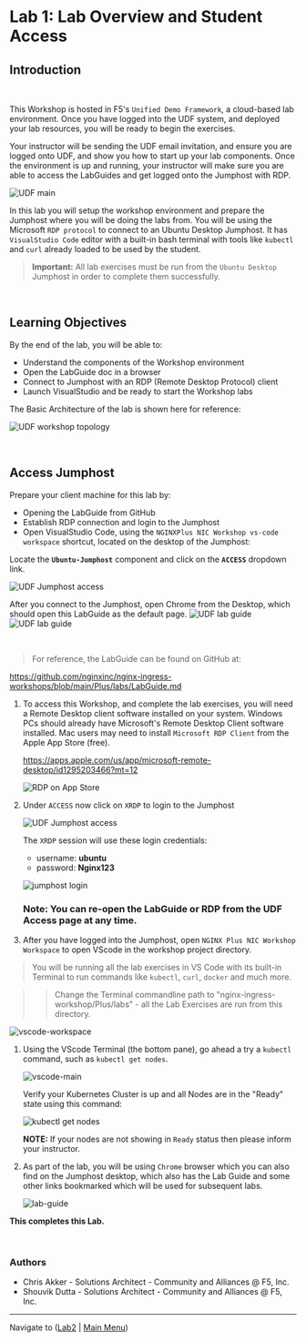 # Lab 1: Lab Overview and Student Access

## Introduction

<br/>

This Workshop is hosted in F5's `Unified Demo Framework`, a cloud-based lab environment.  Once you have logged into the UDF system, and deployed your lab resources, you will be ready to begin the exercises.  

Your instructor will be sending the UDF email invitation, and ensure you are logged onto UDF, and show you how to start up your lab components.  Once the environment is up and running, your instructor will make sure you are able to access the LabGuides and get logged onto the Jumphost with RDP.

![UDF main](media/lab1_udf-main.png)

In this lab you will setup the workshop environment and prepare the Jumphost where you will be doing the labs from. You will be using the Microsoft `RDP protocol` to connect to an Ubuntu Desktop Jumphost.  It has `VisualStudio Code` editor with a built-in bash terminal with tools like `kubectl` and `curl` already loaded to be used by the student.

> **Important:** All lab exercises must be run from the `Ubuntu Desktop` Jumphost in order to complete them successfully.

<br/>

## Learning Objectives 

By the end of the lab, you will be able to: 

- Understand the components of the Workshop environment
- Open the LabGuide doc in a browser
- Connect to Jumphost with an RDP (Remote Desktop Protocol) client
- Launch VisualStudio and be ready to start the Workshop labs

The Basic Architecture of the lab is shown here for reference:

![UDF workshop topology](media/udf-lab-topology.png)

<br/>

## Access Jumphost

Prepare your client machine for this lab by: 

- Opening the LabGuide from GitHub
- Establish RDP connection and login to the Jumphost
- Open VisualStudio Code, using the `NGINXPlus NIC Workshop vs-code workspace` shortcut, located on the desktop of the Jumphost:

Locate the **`Ubuntu-Jumphost`** component and click on the **`ACCESS`** dropdown link.

   ![UDF Jumphost access](media/lab1_udf-jumphost-access.png)


After you connect to the Jumphost, open Chrome from the Desktop, which should open this LabGuide as the default page.
     ![UDF lab guide](media/lab_guide.png)
     ![UDF lab guide](media/lab1_lab-guide-outline.png)

</br>

> For reference, the LabGuide can be found on GitHub at:

https://github.com/nginxinc/nginx-ingress-workshops/blob/main/Plus/labs/LabGuide.md


1. To access this Workshop, and complete the lab exercises, you will need a Remote Desktop client software installed on your system. Windows PCs should already have Microsoft's Remote Desktop Client software installed. Mac users may need to install `Microsoft RDP Client` from the Apple App Store (free). 

   https://apps.apple.com/us/app/microsoft-remote-desktop/id1295203466?mt=12

   ![RDP on App Store](media/lab1-rdp-applestore.png)

1. Under `ACCESS` now click on `XRDP` to login to the Jumphost

   ![UDF Jumphost access](media/lab1_udf-jumphost-access.png)

   The `XRDP` session will use these login credentials:

   - username: **ubuntu**
   - password: **Nginx123**

   ![jumphost login](media/jumphost_login.png)
      
   ### Note: You can re-open the LabGuide or RDP from the UDF Access page at any time.

1. After you have logged into the Jumphost, open `NGINX Plus NIC Workshop Workspace` to open VScode in the workshop project directory. 

> You will be running all the lab exercises in VS Code with its built-in Terminal to run commands like `kubectl`, `curl`, `docker` and much more.

>> Change the Terminal commandline path to "nginx-ingress-workshop/Plus/labs" - all the Lab Exercises are run from this directory.

   ![vscode-workspace](media/vscode-workspace.png)

1. Using the VScode Terminal (the bottom pane), go ahead a try a `kubectl` command, such as `kubectl get nodes`.

      ![vscode-main](media/vscode-main.png)

      Verify your Kubernetes Cluster is up and all Nodes are in the "Ready" state using this command:

      ![kubectl get nodes](media/lab1_k-get-nodes.png)

      **NOTE:** If your nodes are not showing in `Ready` status then please inform your instructor.

1. As part of the lab, you will be using `Chrome` browser which you can also find on the Jumphost desktop, which also has the Lab Guide and some other links bookmarked which will be used for subsequent labs.

   ![lab-guide](media/lab_guide.png)

**This completes this Lab.**

<br/>

### Authors
- Chris Akker - Solutions Architect - Community and Alliances @ F5, Inc.
- Shouvik Dutta - Solutions Architect - Community and Alliances @ F5, Inc.

-------------

Navigate to ([Lab2](../lab2/readme.md) | [Main Menu](../LabGuide.md))
